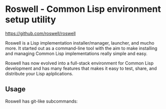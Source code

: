 # Roswell - Common Lisp environment setup utility

https://github.com/roswell/roswell

Roswell is a Lisp implementation installer/manager, launcher, and mucho more.
It started out as a command-line tool with the aim to make installing and
managing Common Lisp implementations really simple and easy.

Roswell has now evolved into a full-stack environment for Common Lisp development
and has many features that makes it easy to test, share, and distribute your Lisp
aplplications.

## Usage
Roswell has git-like subcommands:


